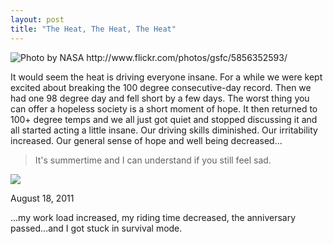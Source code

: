 ```yaml
---
layout: post
title: "The Heat, The Heat, The Heat"
---
```


<p class="media"><span class="audioplayer"><span id="audioplayer_1"></span></span></p>

<img src="http://farm3.static.flickr.com/2552/5856352593_c8e72e7c74.jpg" title="Photo by NASA http://www.flickr.com/photos/gsfc/5856352593/">

It would seem the heat is driving everyone insane. For a while we were kept excited about breaking the 100 degree consecutive-day record. Then we had one 98 degree day and fell short by a few days. The worst thing you can offer a hopeless society is a short moment of hope. It then returned to 100+ degree temps and we all just got quiet and stopped discussing it and all started acting a little insane. Our driving skills diminished. Our irritability increased. Our general sense of hope and well being decreased...

> It's summertime and I can understand if you still feel sad.

<img src="http://farm7.static.flickr.com/6191/6057668732_1b91564a6d.jpg">

<p class="date">August 18, 2011</p>

<p class="postscript">...my work load increased, my riding time decreased, the anniversary passed...and I got stuck in survival mode.</p>


<script type="text/javascript">  
  $(function(){
    AudioPlayer.embed("audioplayer_1", 
      {
        soundFile: "http://2010.danielsjourney.com/files/Summertime.mp3",  
        titles: "It's Summertime",  
        artists: "The Flaming Lips"});
  });
</script>